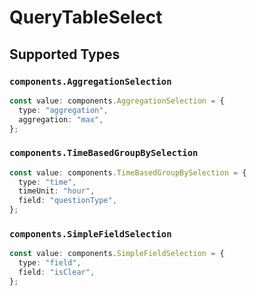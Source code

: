 # QueryTableSelect


## Supported Types

### `components.AggregationSelection`

```typescript
const value: components.AggregationSelection = {
  type: "aggregation",
  aggregation: "max",
};
```

### `components.TimeBasedGroupBySelection`

```typescript
const value: components.TimeBasedGroupBySelection = {
  type: "time",
  timeUnit: "hour",
  field: "questionType",
};
```

### `components.SimpleFieldSelection`

```typescript
const value: components.SimpleFieldSelection = {
  type: "field",
  field: "isClear",
};
```

